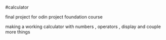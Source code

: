 #calculator

final project for odin project foundation course

making a working calculator with numbers , operators , display and couple more things
